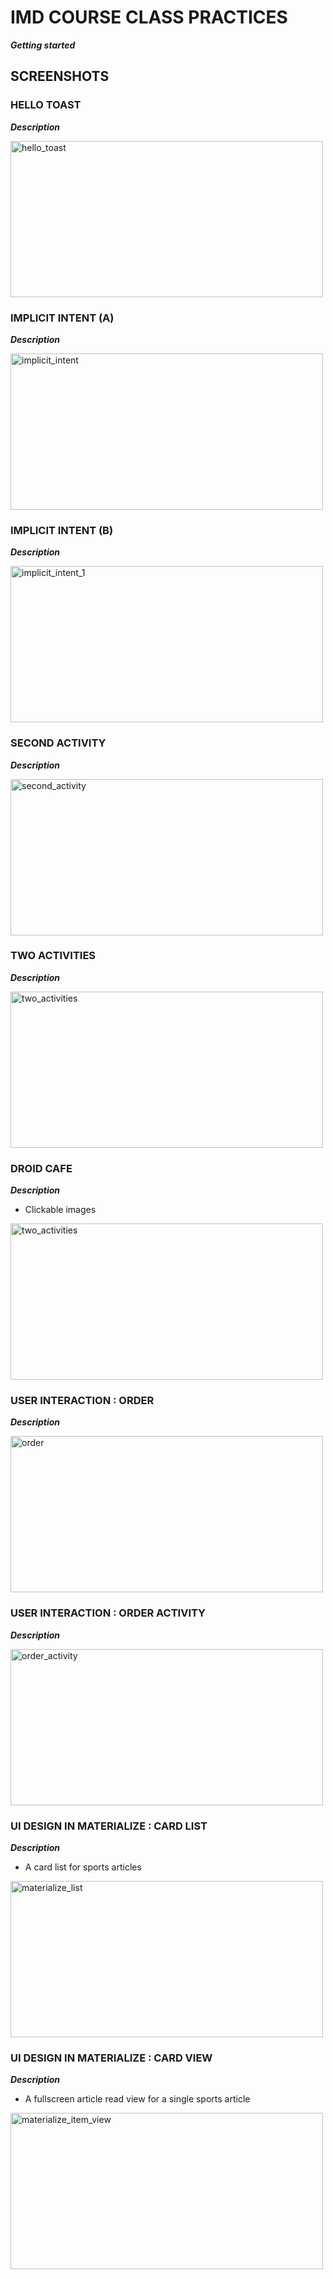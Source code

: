 # IMD COURSE CLASS PRACTICES

***Getting started***

## SCREENSHOTS


### HELLO TOAST

***Description***

<img alt="hello_toast" src="https://user-images.githubusercontent.com/30800758/96464927-f7484f80-125a-11eb-8c60-9ea163d1114c.png" height="250" width="500" >


### IMPLICIT INTENT (A)
 ***Description***
 
<img alt="implicit_intent" src="https://user-images.githubusercontent.com/30800758/96465059-1e068600-125b-11eb-856b-864852d576b9.png" height="250" width="500">


### IMPLICIT INTENT (B)
 ***Description***
 
<img alt="implicit_intent_1" src="https://user-images.githubusercontent.com/30800758/96465069-21017680-125b-11eb-9fda-d8d4e1849500.png" height="250" width="500">


### SECOND ACTIVITY
 ***Description***
 
<img alt="second_activity" src="https://user-images.githubusercontent.com/30800758/96465075-2232a380-125b-11eb-8a09-80352f963d89.png" height="250" width="500">


### TWO ACTIVITIES
 ***Description***
 
<img alt="two_activities" src="https://user-images.githubusercontent.com/30800758/96465079-22cb3a00-125b-11eb-964d-62c7d0356158.png" height="250" width="500">

### DROID CAFE
 ***Description***
 - Clickable images
 
<img alt="two_activities" src="https://user-images.githubusercontent.com/30800758/96465079-22cb3a00-125b-11eb-964d-62c7d0356158.png" height="250" width="500">


### USER INTERACTION : ORDER
 ***Description***
 
<img alt="order" src="https://user-images.githubusercontent.com/30800758/99090553-c06f1a80-2609-11eb-8e58-d37f224295a0.png" height="250" width="500">

### USER INTERACTION : ORDER ACTIVITY
 ***Description***
 
<img alt="order_activity" src="https://user-images.githubusercontent.com/30800758/99090562-c238de00-2609-11eb-9db2-249c661e2b45.png" height="250" width="500">

### UI DESIGN IN MATERIALIZE : CARD LIST
 ***Description***
 - A card list for sports articles
 
<img alt="materialize_list" src="https://user-images.githubusercontent.com/30800758/99090798-07f5a680-260a-11eb-8e10-383e8f2fe216.png" height="250" width="500">

### UI DESIGN IN MATERIALIZE : CARD VIEW
 ***Description***
 - A fullscreen article read view for a single sports article
 
<img alt="materialize_item_view" src="https://user-images.githubusercontent.com/30800758/99090792-05934c80-260a-11eb-9fd6-aa97396038fd.png" height="250" width="500">
